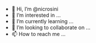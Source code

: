- 👋 Hi, I’m @nicrosini
- 👀 I’m interested in ...
- 🌱 I’m currently learning ...
- 💞️ I’m looking to collaborate on ...
- 📫 How to reach me ...

<!---
nicrosini/nicrosini is a ✨ special ✨ repository because its `README.md` (this file) appears on your GitHub profile.
You can click the Preview link to take a look at your changes.
--->
